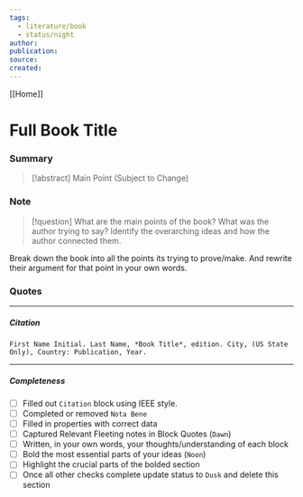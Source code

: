 ```yaml
---
tags:
  - literature/book
  - status/night
author: 
publication: 
source: 
created:
---
```

[[Home]]
# Full Book Title

### Summary

> [!abstract] Main Point (Subject to Change)

### Note

> [!question] What are the main points of the book?
> What was the author trying to say? Identify the overarching ideas and how the author connected them.

Break down the book into all the points its trying to prove/make. And rewrite their argument for that point in your own words.

### Quotes

---
##### Citation

```
First Name Initial. Last Name, *Book Title*, edition. City, (US State Only), Country: Publication, Year.
```

---
##### Completeness

- [ ] Filled out `Citation` block using IEEE style.
- [ ] Completed or removed `Nota Bene`
- [ ] Filled in properties with correct data
- [ ] Captured Relevant Fleeting notes in Block Quotes (`Dawn`)
- [ ] Written, in your own words, your thoughts/understanding of each block
- [ ] Bold the most essential parts of your ideas (`Noon`)
- [ ] Highlight the crucial parts of the bolded section
- [ ] Once all other checks complete update status to `Dusk` and delete this section